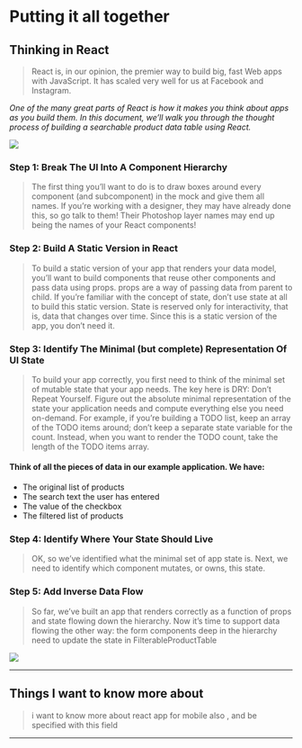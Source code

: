 # Putting it all together

## Thinking in React
> React is, in our opinion, the premier way to build big, fast Web apps with JavaScript. It has scaled very well for us at Facebook and Instagram.

_One of the many great parts of React is how it makes you think about apps as you build them. In this document, we’ll walk you through the thought process of building a searchable product data table using React._




![](https://laurapinell.com/wp-content/uploads/2019/04/Screen-Shot-2019-04-04-at-3.29.05-PM.png)

### Step 1: Break The UI Into A Component Hierarchy
> The first thing you’ll want to do is to draw boxes around every component (and subcomponent) in the mock and give them all names. If you’re working with a designer, they may have already done this, so go talk to them! Their Photoshop layer names may end up being the names of your React components!

### Step 2: Build A Static Version in React
> To build a static version of your app that renders your data model, you’ll want to build components that reuse other components and pass data using props. props are a way of passing data from parent to child. If you’re familiar with the concept of state, don’t use state at all to build this static version. State is reserved only for interactivity, that is, data that changes over time. Since this is a static version of the app, you don’t need it.

### Step 3: Identify The Minimal (but complete) Representation Of UI State
> To build your app correctly, you first need to think of the minimal set of mutable state that your app needs. The key here is DRY: Don’t Repeat Yourself. Figure out the absolute minimal representation of the state your application needs and compute everything else you need on-demand. For example, if you’re building a TODO list, keep an array of the TODO items around; don’t keep a separate state variable for the count. Instead, when you want to render the TODO count, take the length of the TODO items array.

#### Think of all the pieces of data in our example application. We have:

- The original list of products
- The search text the user has entered
- The value of the checkbox
- The filtered list of products


### Step 4: Identify Where Your State Should Live
> OK, so we’ve identified what the minimal set of app state is. Next, we need to identify which component mutates, or owns, this state.

### Step 5: Add Inverse Data Flow
> So far, we’ve built an app that renders correctly as a function of props and state flowing down the hierarchy. Now it’s time to support data flowing the other way: the form components deep in the hierarchy need to update the state in FilterableProductTable

![](https://www.logiqlabs.com/wp-content/uploads/2021/04/SRP.png)


<hr>

## Things I want to know more about

>  i want to know more about react app for mobile also , and be specified with this field

<hr>




